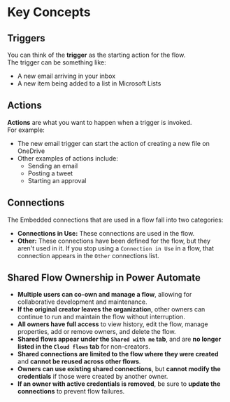 # Key Concepts

## Triggers
You can think of the **trigger** as the starting action for the flow.  
The trigger can be something like:
- A new email arriving in your inbox  
- A new item being added to a list in Microsoft Lists

## Actions
**Actions** are what you want to happen when a trigger is invoked.  
For example:
- The new email trigger can start the action of creating a new file on OneDrive  
- Other examples of actions include:
  - Sending an email  
  - Posting a tweet  
  - Starting an approval

## Connections
The Embedded connections that are used in a flow fall into two categories:
- **Connections in Use:** These connections are used in the flow.
- **Other:** These connections have been defined for the flow, but they aren't used in it. If you stop using a `Connection in Use` in a flow, that connection appears in the `Other` connections list.

## Shared Flow Ownership in Power Automate
- **Multiple users can co-own and manage a flow**, allowing for collaborative development and maintenance.
- **If the original creator leaves the organization**, other owners can continue to run and maintain the flow without interruption.
- **All owners have full access** to view history, edit the flow, manage properties, add or remove owners, and delete the flow.
- **Shared flows appear under the `Shared with me` tab**, and are **no longer listed in the `Cloud flows` tab** for non-creators.
- **Shared connections are limited to the flow where they were created** and **cannot be reused across other flows**.
- **Owners can use existing shared connections**, but **cannot modify the credentials** if those were created by another owner.
- **If an owner with active credentials is removed**, be sure to **update the connections** to prevent flow failures.

